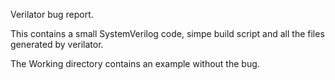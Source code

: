 Verilator bug report.

This contains a small SystemVerilog code, simpe build script and all the files generated by verilator.

The Working directory contains an example without the bug.
